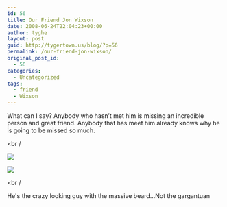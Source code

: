 ```yaml
---
id: 56
title: Our Friend Jon Wixson
date: 2008-06-24T22:04:23+00:00
author: tyghe
layout: post
guid: http://tygertown.us/blog/?p=56
permalink: /our-friend-jon-wixson/
original_post_id:
  - 56
categories:
  - Uncategorized
tags:
  - friend
  - Wixson
---
```

What can I say? Anybody who hasn&#8217;t met him is missing an incredible person and great friend. Anybody that has meet him already knows why he is going to be missed so much.
  
<br /
  
[![](http://lh6.ggpht.com/vallardt/SGHCz2x93dI/AAAAAAAAAYc/z-TUgTin7s8/s144/IMGP5486.jpg)](http://picasaweb.google.com/vallardt/Friends/photo#5215664039605951954)
  

  
[![](http://lh4.ggpht.com/vallardt/SGHC5R3V1WI/AAAAAAAAAYk/Hhov_5wEdjA/s144/IMGP5487.jpg)](http://picasaweb.google.com/vallardt/Friends/photo#5215664132775597410)
  
<br /
  
He's the crazy looking guy with the massive beard&#8230;Not the gargantuan